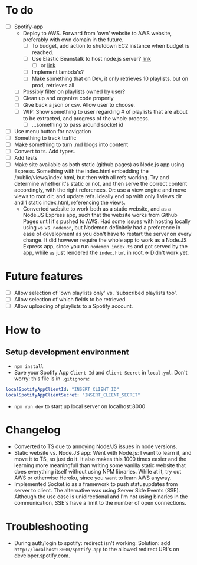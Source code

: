 # To do
- [ ] Spotify-app
  - Deploy to AWS. Forward from 'own' website to AWS website, preferably with own domain in the future.
    - [ ] To budget, add action to shutdown EC2 instance when budget is reached.
    - [ ] Use Elastic Beanstalk to host node.js server? [link](https://docs.aws.amazon.com/elasticbeanstalk/latest/dg/create_deploy_nodejs_express.html)
      - [ ] or [link](https://ourcodeworld.com/articles/read/977/how-to-deploy-a-node-js-application-on-aws-ec2-server)
    - [ ] Implement lambda's?
    - [ ] Make something that on Dev, it only retrieves 10 playlists, but on prod, retrieves all
  - [ ] Possibly filter on playlists owned by user? 
  - [ ] Clean up and organize code properly
  - [ ] Give back a json or csv. Allow user to choose.
  - [ ] WIP: Show something to user regarding # of playlists that are about to be extracted, and progress of the whole process. 
    - [ ] ...something to pass around socket id
- [ ] Use menu button for navigation
- [ ] Something to track traffic
- [ ] Make something to turn .md blogs into content
- [ ] Convert to ts. Add types.
- [ ] Add tests
- [ ] Make site available as both static (github pages) as Node.js app using Express. Something with the index.html embedding the /public/views/index.html, but then with all refs working. Try and determine whether it's static or not, and then serve the correct content accordingly, with the right references. Or: use a view engine and move views to root dir, and update refs. Ideally end op with only 1 views dir and 1 static index.html, referencing the views.
  - Converted website to work both as a static website, and as a Node.JS Express app, such that the website works from Github Pages until it's pushed to AWS. Had some issues with hosting locally using `ws` vs. `nodemon`, but Nodemon definitely had a preference in ease of development as you don't have to restart the server on every change. It did however require the whole app to work as a Node.JS Express app, since you run `nodemon index.ts` and got served by the app, while `ws` just rendered the `index.html` in root.-> Didn't work yet.


# Future features
- [ ] Allow selection of 'own playlists only' vs. 'subscribed playlists too'. 
- [ ] Allow selection of which fields to be retrieved
- [ ] Allow uploading of playlists to a Spotify account. 

# How to

## Setup development environment
- `npm install`
- Save your Spotify App `Client Id` and `Client Secret` in `local.yml`. Don't worry: this file is in `.gitignore`:
```yml
localSpotifyAppClientId: "INSERT_CLIENT_ID"
localSpotifyAppClientSecret: "INSERT_CLIENT_SECRET"
```
- `npm run dev` to start up local server on localhost:8000

# Changelog
- Converted to TS due to annoying Node/JS issues in node versions.
- Static website vs. Node.JS app: Went with Node.js: I want to learn it, and move it to TS, so just do it. It also makes this 1000 times easier and the learning more meaningfull than writing some vanilla static website that does everything itself without using NPM libraries. While at it, try out AWS or otherwise Heroku, since  you want to learn AWS anyway.
- Implemented Socket.io as a framework to push statusupdates from server to client. The alternative was using Server Side Events (SSE). Although the use case is unidirectional and I'm not using binaries in the communication, SSE's have a limit to the number of open connections. 

# Troubleshooting
- During auth/login to spotify: redirect isn't working: Solution: add `http://localhost:8000/spotify-app` to the allowed redirect URI's on developer.spotify.com.